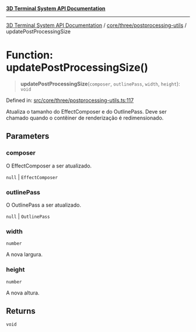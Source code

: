 [**3D Terminal System API Documentation**](../../../../README.md)

***

[3D Terminal System API Documentation](../../../../README.md) / [core/three/postprocessing-utils](../README.md) / updatePostProcessingSize

# Function: updatePostProcessingSize()

> **updatePostProcessingSize**(`composer`, `outlinePass`, `width`, `height`): `void`

Defined in: [src/core/three/postprocessing-utils.ts:117](https://github.com/Dicommunitas/ThreeJS_Terminal_3D/blob/6f042d4d64a35f8821f49bdbe82798f7999e9e5c/src/core/three/postprocessing-utils.ts#L117)

Atualiza o tamanho do EffectComposer e do OutlinePass.
Deve ser chamado quando o contêiner de renderização é redimensionado.

## Parameters

### composer

O EffectComposer a ser atualizado.

`null` | `EffectComposer`

### outlinePass

O OutlinePass a ser atualizado.

`null` | `OutlinePass`

### width

`number`

A nova largura.

### height

`number`

A nova altura.

## Returns

`void`
